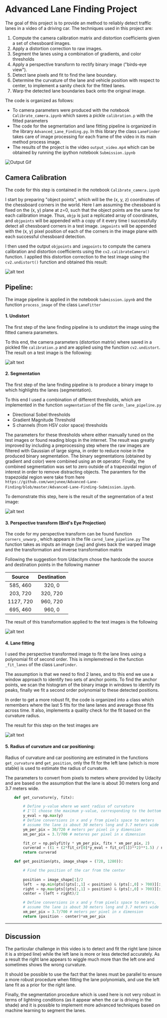 
# Advanced Lane Finding Project 

The goal of this project is to provide an method to reliably detect traffic lanes in a video of a driving car.
The techniques used in this project are:

1. Compute the camera calibration matrix and distortion coefficients given a set of chessboard images.
2. Apply a distortion correction to raw images.
3. Segment the lanes using a combination of gradients, and color thresholds
4. Apply a perspective transform to rectify binary image ("birds-eye view").
5. Detect lane pixels and fit to find the lane boundary.
6. Determine the curvature of the lane and vehicle position with respect to center, 
to implement a sanity check for the fitted lanes.
7. Warp the detected lane boundaries back onto the original image.

The code is organized as follows:

- To camera parameters were produced with the notebook  `Calibrate_camera.ipynb`  which saves a pickle `calibration.p` 
with the fitted parameters
- The code for the segmentation and lane fitting pipeline is organized in the library `Advanced_Lane_Finding.py`. 
  In this  library the class `LaneFinder` takes care of image processing for each frame of the video in its main method process image.
- The results of the project is the video `output_video.mp4` which can be obtained by running the ipython notebook `Submission.ipynb`


![Output Gif](output.gif)

[//]: # (Image References)

[image0]: output_images/chessboard_distortion.png "Chessboard"
[image1]: output_images/undistorted.png "Undistorted"
[image2]: output_images/segmentation.png "Undistorted"
[image3]: output_images/beye.png "Undistorted"
[image4]: output_images/lane_finder.png "Undistorted"


## Camera Calibration
The code for this step is contained in the notebook `Calibrate_camera.ipynb`  

I start by preparing "object points", which will be the (x, y, z) coordinates of the chessboard corners in the world. Here I am assuming the chessboard is fixed on the (x, y) plane at z=0, such that the object points are the same for each calibration image.  Thus, `objp` is just a replicated array of coordinates, and `objpoints` will be appended with a copy of it every time I successfully detect all chessboard corners in a test image.  `imgpoints` will be appended with the (x, y) pixel position of each of the corners in the image plane with each successful chessboard detection.  

I then used the output `objpoints` and `imgpoints` to compute the camera calibration and distortion coefficients using the `cv2.calibrateCamera()` function.  I applied this distortion correction to the test image using the `cv2.undistort()` function and obtained this result: 

![alt text][image0]

## Pipeline:

The image pipeline is applied in the notebook `Submission.ipynb` and the function `process_image` of the class `LaneFitter`

#### 1. Undistort
The first step of the lane finding pipeline is to undistort the image using the fitted camera parameters.

To this end, the camera parameters (distortion matrix) where saved in a pickled file `calibration.p` and are applied
using the function `cv2.undistort`. The result on a test image is the following:


![alt text][image1]


#### 2. Segmentation
The first step of the lane finding pipeline is to produce a binary image to which highlights the lanes (segmentation).

To this end I used a combination of different thresholds, which are implemented  in the function `segmentation` 
of the file `cardn_lane_pipeline.py`

- Directional Sobel thresholds
- Gradient Magnitude Threshold
- S channels (from HSV color space) thresholds

The parameters for these thresholds where either manually tuned on the test images or found reading blogs in the internet.
The result was greatly improved by including a preprocessing step where the raw images are filtered with Gaussian 
of large sigma, in order to reduce noise in the produced binary segmentation. The binary segmentations (obtained by gradient and color) 
were combined using an `OR` operator. Finally, the combined segmentation was set to zero outside of a trapezoidal region of 
interest in order to remove distracting objects. The paramters for the trapezoidal region were take from here `https://github.com/wonjunee/Advanced-Lane-Finding/blob/master/Advanced-Lane-Finding-Submission.ipynb`.

To demonstrate this step, here is the result of the segmentation of a test image:

![alt text][image2]

#### 3. Perspective transform (Bird's Eye Projection)

The code for my perspective transform can be found function `corners_unwarp` , which appears in the file `carnd_lane_pipeline.py` 
The function takes as inputs an image (`img`) and gives back the warped image and the transformation and inverse transformation matrix 

Following the suggestion from Udacitym chose the hardcode the source and destination points in the following manner

| Source        | Destination   | 
|:-------------:|:-------------:| 
| 585, 460      | 320, 0        | 
| 203, 720      | 320, 720      |
| 1127, 720     | 960, 720      |
| 695, 460      | 960, 0        |

The result of this transformation applied to the test images is the following

![alt text][image3]

#### 4. Lane fitting

I used the perspective transformed image to fit the lane lines using a polynomial fit of second order.
This is inmplemetned in the function `_fit_lanes` of the class `LaneFinder`. 

The assumption is that we need to find 2 lanes, and to this end we use a window approach to identify two sets of anchor points.
To find the anchor points, we scan the histogram of the binary image in windows to identify its peaks, finally we fit a
second order polynomial to these detected positions. 

In order to get a more robust fit, the code is organized into a class which remembers where the last 5 fits for the lane lanes 
and average those fits across time. It also, implements a quality check for the fit based on the curvature radius.

The result for this step on the test images are

![alt text][image4]


#### 5. Radius of curvature and car positioning:

Radius of curvature and car positioning are estimated in the functions `get_curvature` and `get_position`, only the
fit for the left lane (which is more stable) is used to estimate the radius of curvature.

The parameters to convert from pixels to meters where provided by Udacity and are based on the assumption that 
the lane is about 30 meters long and 3.7 meters wide.

```python
    def get_curvature(y, fitx):

        # Define y-value where we want radius of curvature
        # I'll choose the maximum y-value, corresponding to the bottom of the image
        y_eval = np.max(y)
        # Define conversions in x and y from pixels space to meters
        # assume the lane is about 30 meters long and 3.7 meters wide
        ym_per_pix = 30/720 # meters per pixel in y dimension
        xm_per_pix = 3.7/700 # meteres per pixel in x dimension

        fit_cr = np.polyfit(y * ym_per_pix, fitx * xm_per_pix, 2)
        curverad = ((1 + (2*fit_cr[0]*y_eval + fit_cr[1])**2)**1.5) / np.absolute(2*fit_cr[0])
        return curverad

    def get_position(pts, image_shape = (720, 1280)):

        # Find the position of the car from the center
        
        position = image_shape[1]/2
        left  = np.min(pts[(pts[:,1] < position) & (pts[:,0] > 700)][:,1])
        right = np.max(pts[(pts[:,1] > position) & (pts[:,0] > 700)][:,1])
        center = (left + right)/2

        # Define conversions in x and y from pixels space to meters,
        # assume the lane is about 30 meters long and 3.7 meters wide
        xm_per_pix = 3.7/700 # meters per pixel in x dimension
        return (position - center)*xm_per_pix
```

---

## Discussion

The particular challenge in this video is to detect and fit the right lane (since it is a striped line) while the left lane 
is more or less detected accurately. As a result the right lane appears to wiggle much more than the left one and sometimes shows the wrong curvature.

It should be possible to use the fact that the lanes must be parallel to ensure a more robust procedure when 
fitting the lane polynomials, and use the left lane fit as a prior for the right lane.

Finally, the segmentation procedure which is used here is not very robust in terms of lightning conditions (as it appear when the car is driving in the shade)
and it is possible to implement more advanced techniques based on machine learning to segment the lanes.